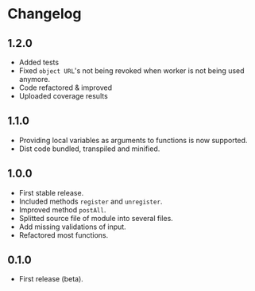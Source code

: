 # Changelog

## **1.2.0**

* Added tests
* Fixed `object URL`'s not being revoked when worker is not being used anymore.
* Code refactored & improved
* Uploaded coverage results

## **1.1.0**

* Providing local variables as arguments to functions is now supported.
* Dist code bundled, transpiled and minified.

## **1.0.0**

* First stable release.
* Included methods `register` and `unregister`.
* Improved method `postAll`.
* Splitted source file of module into several files.
* Add missing validations of input.
* Refactored most functions.

## **0.1.0**

* First release (beta).
